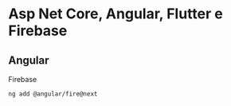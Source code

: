 # Asp Net Core, Angular, Flutter e Firebase

## Angular

Firebase
```sh
ng add @angular/fire@next
```
